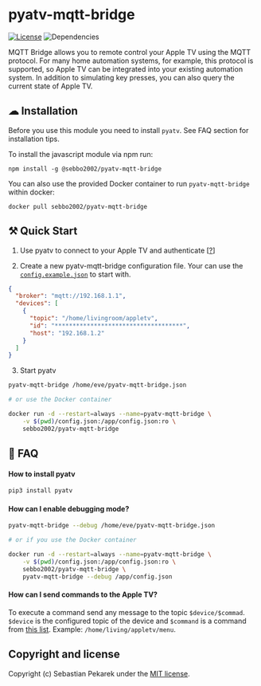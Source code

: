 # pyatv-mqtt-bridge

[![License](https://img.shields.io/badge/license-MIT-blue.svg?style=flat-square)](LICENSE)
![Dependencies](https://img.shields.io/depfu/sebbo2002/pyatv-mqtt-bridge?style=flat-square)

MQTT Bridge allows you to remote control your Apple TV using the MQTT protocol. For many home automation systems, for
example, this protocol is supported, so Apple TV can be integrated into your existing automation system. In addition to
simulating key presses, you can also query the current state of Apple TV.


## ☁ Installation

Before you use this module you need to install `pyatv`. See FAQ section for installation tips.

To install the javascript module via npm run:

	npm install -g @sebbo2002/pyatv-mqtt-bridge

You can also use the provided Docker container to run `pyatv-mqtt-bridge` within docker:

    docker pull sebbo2002/pyatv-mqtt-bridge

## ⚒ Quick Start

1. Use pyatv to connect to your Apple TV and authenticate [[?](https://pyatv.dev/getting-started/)]

2. Create a new pyatv-mqtt-bridge configuration file. Your can use the
   [`config.example.json`](https://github.com/sebbo2002/pyatv-mqtt-bridge/blob/develop/config.example.json) to start
   with.

```json
{
  "broker": "mqtt://192.168.1.1",
  "devices": [
    {
      "topic": "/home/livingroom/appletv",
      "id": "************************************",
      "host": "192.168.1.2"
    }
  ]
}
```

3. Start pyatv
```bash
pyatv-mqtt-bridge /home/eve/pyatv-mqtt-bridge.json

# or use the Docker container

docker run -d --restart=always --name=pyatv-mqtt-bridge \
    -v $(pwd)/config.json:/app/config.json:ro \
    sebbo2002/pyatv-mqtt-bridge
```



## 🤨 FAQ

#### How to install pyatv

```bash
pip3 install pyatv
```

#### How can I enable debugging mode?

```bash
pyatv-mqtt-bridge --debug /home/eve/pyatv-mqtt-bridge.json

# or if you use the Docker container

docker run -d --restart=always --name=pyatv-mqtt-bridge \
    -v $(pwd)/config.json:/app/config.json:ro \
    sebbo2002/pyatv-mqtt-bridge \
    pyatv-mqtt-bridge --debug /app/config.json
```


#### How can I send commands to the Apple TV?
To execute a command send any message to the topic `$device/$commad`. `$device` is the configured topic of the device
and `$command` is a command from [this list](https://github.com/sebbo2002/node-pyatv/blob/develop/lib/types.ts#L49).
Example: `/home/living/appletv/menu`.


## Copyright and license

Copyright (c) Sebastian Pekarek under the [MIT license](LICENSE).
